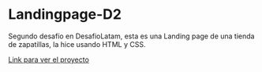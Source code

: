 # Landingpage-D2
Segundo desafío en DesafioLatam, esta es una Landing page de una tienda de zapatillas, la hice usando HTML y CSS.

<a href="https://bellybelly21.github.io/Landingpage-D2/">Link para ver el proyecto</a>
